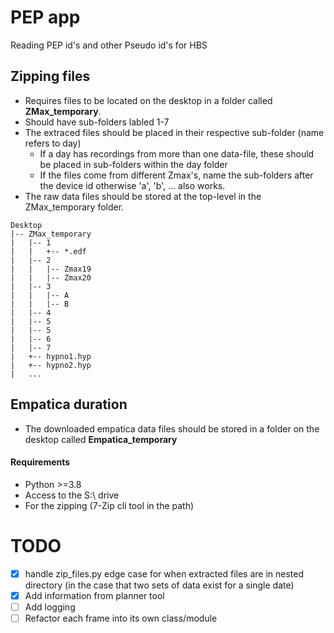 # PEP app

Reading PEP id's and other Pseudo id's for HBS


## Zipping files

- Requires files to be located on the desktop in a folder called __ZMax_temporary__.
- Should have sub-folders labled 1-7
- The extraced files should be placed in their respective sub-folder (name refers to day)
  - If a day has recordings from more than one data-file, these should be placed in sub-folders within the day folder
  - If the files come from different Zmax's, name the sub-folders after the device id otherwise 'a', 'b', ... also works.
- The raw data files should be stored at the top-level in the ZMax_temporary folder.

```
Desktop
|-- ZMax_temporary
|   |-- 1
|   |   +-- *.edf 
|   |-- 2
|   |   |-- Zmax19
|   |   |-- Zmax20
|   |-- 3
|   |   |-- A
|   |   |-- B
|   |-- 4
|   |-- 5
|   |-- 5
|   |-- 6 
|   |-- 7
|   +-- hypno1.hyp
|   +-- hypno2.hyp
|   ...
```

## Empatica duration

- The downloaded empatica data files should be stored in a folder on the desktop called __Empatica_temporary__

#### Requirements

- Python >=3.8
- Access to the S:\\ drive
- For the zipping (7-Zip cli tool in the path)


# TODO

- [x] handle zip_files.py edge case for when extracted files are in nested directory (in the case
that two sets of data exist for a single date)
- [x] Add information from planner tool
- [ ] Add logging 
- [ ] Refactor each frame into its own class/module